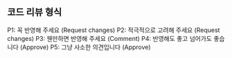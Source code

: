 ## 코드 리뷰 형식
P1: 꼭 반영해 주세요 (Request changes)
P2: 적극적으로 고려해 주세요 (Request changes)
P3: 웬만하면 반영해 주세요 (Comment)
P4: 반영해도 좋고 넘어가도 좋습니다 (Approve)
P5: 그냥 사소한 의견입니다 (Approve)